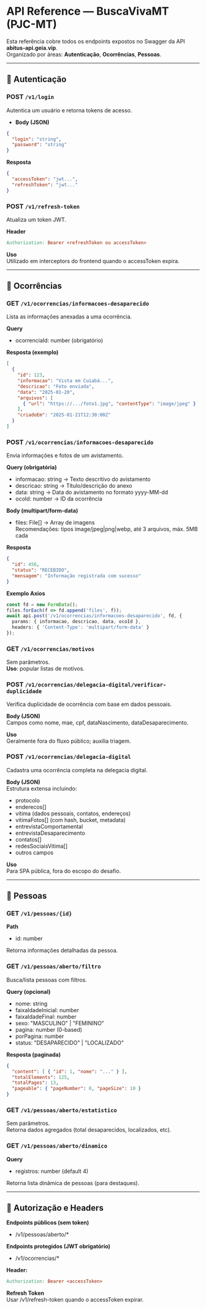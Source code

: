 # API Reference — BuscaVivaMT (PJC-MT)

Esta referência cobre todos os endpoints expostos no Swagger da API **abitus-api.geia.vip**.  
Organizado por áreas: **Autenticação**, **Ocorrências**, **Pessoas**.

---

## 🔐 Autenticação

### POST `/v1/login`
Autentica um usuário e retorna tokens de acesso.

- **Body (JSON)**
```json
{
  "login": "string",
  "password": "string"
}
```

**Resposta**
```json
{
  "accessToken": "jwt...",
  "refreshToken": "jwt..."
}
```

### POST `/v1/refresh-token`
Atualiza um token JWT.

**Header**
```makefile
Authorization: Bearer <refreshToken ou accessToken>
```

**Uso**  
Utilizado em interceptors do frontend quando o accessToken expira.

---

## 📂 Ocorrências

### GET `/v1/ocorrencias/informacoes-desaparecido`
Lista as informações anexadas a uma ocorrência.

**Query**
- ocorrenciaId: number (obrigatório)

**Resposta (exemplo)**
```json
[
  {
    "id": 123,
    "informacao": "Vista em Cuiabá...",
    "descricao": "Foto enviada",
    "data": "2025-01-20",
    "arquivos": [
      { "url": "https://.../foto1.jpg", "contentType": "image/jpeg" }
    ],
    "criadoEm": "2025-01-21T12:30:00Z"
  }
]
```

### POST `/v1/ocorrencias/informacoes-desaparecido`
Envia informações e fotos de um avistamento.

**Query (obrigatória)**
- informacao: string → Texto descritivo do avistamento
- descricao: string → Título/descrição do anexo
- data: string → Data do avistamento no formato yyyy-MM-dd
- ocoId: number → ID da ocorrência

**Body (multipart/form-data)**
- files: File[] → Array de imagens  
  Recomendações: tipos image/jpeg|png|webp, até 3 arquivos, máx. 5MB cada

**Resposta**
```json
{
  "id": 456,
  "status": "RECEBIDO",
  "mensagem": "Informação registrada com sucesso"
}
```

**Exemplo Axios**
```ts
const fd = new FormData();
files.forEach(f => fd.append('files', f));
await api.post('/v1/ocorrencias/informacoes-desaparecido', fd, {
  params: { informacao, descricao, data, ocoId },
  headers: { 'Content-Type': 'multipart/form-data' }
});
```

### GET `/v1/ocorrencias/motivos`
Sem parâmetros.  
**Uso**: popular listas de motivos.

### POST `/v1/ocorrencias/delegacia-digital/verificar-duplicidade`
Verifica duplicidade de ocorrência com base em dados pessoais.

**Body (JSON)**  
Campos como nome, mae, cpf, dataNascimento, dataDesaparecimento.

**Uso**  
Geralmente fora do fluxo público; auxilia triagem.

### POST `/v1/ocorrencias/delegacia-digital`
Cadastra uma ocorrência completa na delegacia digital.

**Body (JSON)**  
Estrutura extensa incluindo:
- protocolo
- enderecos[]
- vitima (dados pessoais, contatos, endereços)
- vitimaFotos[] (com hash, bucket, metadata)
- entrevistaComportamental
- entrevistaDesaparecimento
- contatos[]
- redesSociaisVitima[]
- outros campos

**Uso**  
Para SPA pública, fora do escopo do desafio.

---

## 👤 Pessoas

### GET `/v1/pessoas/{id}`
**Path**
- id: number  

Retorna informações detalhadas da pessoa.

### GET `/v1/pessoas/aberto/filtro`
Busca/lista pessoas com filtros.

**Query (opcional)**
- nome: string
- faixaIdadeInicial: number
- faixaIdadeFinal: number
- sexo: "MASCULINO" | "FEMININO"
- pagina: number (0-based)
- porPagina: number
- status: "DESAPARECIDO" | "LOCALIZADO"

**Resposta (paginada)**
```json
{
  "content": [ { "id": 1, "nome": "..." } ],
  "totalElements": 125,
  "totalPages": 13,
  "pageable": { "pageNumber": 0, "pageSize": 10 }
}
```

### GET `/v1/pessoas/aberto/estatistico`
Sem parâmetros.  
Retorna dados agregados (total desaparecidos, localizados, etc).

### GET `/v1/pessoas/aberto/dinamico`
**Query**
- registros: number (default 4)  

Retorna lista dinâmica de pessoas (para destaques).

---

## 🔑 Autorização e Headers

**Endpoints públicos (sem token)**  
- /v1/pessoas/aberto/*

**Endpoints protegidos (JWT obrigatório)**  
- /v1/ocorrencias/*  

**Header:**
```makefile
Authorization: Bearer <accessToken>
```

**Refresh Token**  
Usar /v1/refresh-token quando o accessToken expirar.
